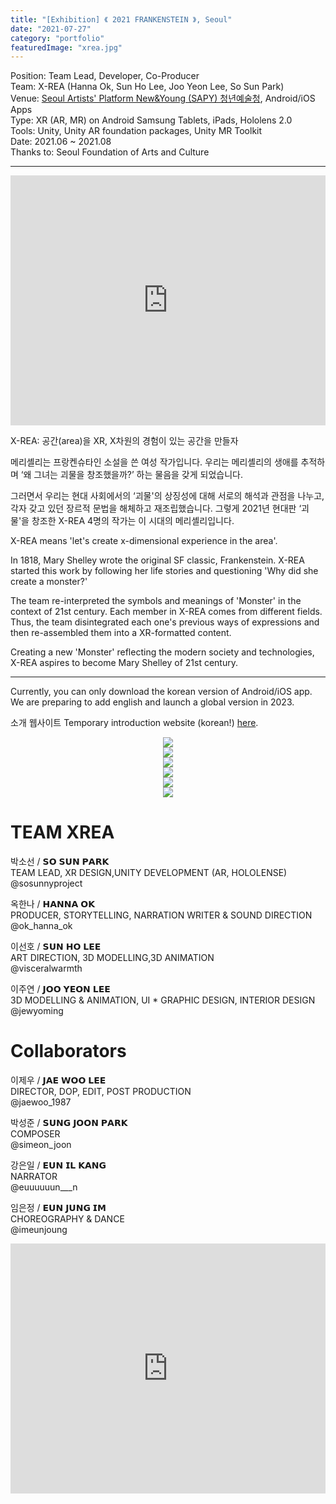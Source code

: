 ```yaml
---
title: "[Exhibition] 《 2021 FRANKENSTEIN 》, Seoul"
date: "2021-07-27"
category: "portfolio"
featuredImage: "xrea.jpg"
---
```


<div class="intro">
Position: Team Lead, Developer, Co-Producer <br />
Team: X-REA (Hanna Ok, Sun Ho Lee, Joo Yeon Lee, So Sun Park) <br />
Venue: <a target="_blank" rel="noreferrer" href="http://www.sapy.kr/XR-SAPY">Seoul Artists' Platform New&Young (SAPY) 청년예술청</a>, Android/iOS Apps <br />
Type: XR (AR, MR) on Android Samsung Tablets, iPads, Hololens 2.0<br />
Tools: Unity, Unity AR foundation packages, Unity MR Toolkit <br />
Date: 2021.06 ~ 2021.08 <br />
Thanks to: Seoul Foundation of Arts and Culture
</div>
<hr />

<iframe width="100%" height="400" src="https://www.youtube.com/embed/EAKpIvpl6zU" title="YouTube video player" frameborder="0" allow="accelerometer; autoplay; clipboard-write; encrypted-media; gyroscope; picture-in-picture" allowfullscreen></iframe>

X-REA: 공간(area)을 XR, X차원의 경험이 있는 공간을 만들자

메리셸리는 프랑켄슈타인 소설을 쓴 여성 작가입니다. 
우리는 메리셸리의 생애를 추적하며 ‘왜 그녀는 괴물을 창조했을까?’ 하는 물음을 갖게 되었습니다.  

그러면서 우리는 현대 사회에서의 ‘괴물'의 상징성에 대해 서로의 해석과 관점을 나누고, 각자 갖고 있던 장르적 문법을 해체하고 재조립했습니다. 그렇게 2021년 현대판 ‘괴물'을 
창조한 X-REA 4명의 작가는 이 시대의 메리셸리입니다. 

X-REA means 'let's create x-dimensional experience in the area'.

In 1818, Mary Shelley wrote the original SF classic, Frankenstein. X-REA started this work by following her life stories and questioning 'Why did she create a monster?'

The team re-interpreted the symbols and meanings of 'Monster' in the context of 21st century. Each member in X-REA comes from different fields. Thus, the team disintegrated each one's previous ways of expressions and then re-assembled them into a XR-formatted content.

Creating a new 'Monster' reflecting the modern society and technologies, X-REA aspires to become Mary Shelley of 21st century. 

<hr />

Currently, you can only download the korean version of Android/iOS app. We are preparing to add english and launch a global version in 2023. 

소개 웹사이트 Temporary introduction website (korean!) <a target="_blank" rel="noreferrer" href="https://2021frankenstein.bubbleapps.io/version-test">here</a>.


<figure style="display: block; margin: 0 auto; text-align: center">
<img src="101-1.jpg">
<figcaption></figcaption>
</figure>

<figure style="display: block; margin: 0 auto; text-align: center">
<img src="101-3.jpg">
<figcaption></figcaption>
</figure>

<figure style="display: block; margin: 0 auto; text-align: center">
<img src="103.jpg">
<figcaption></figcaption>
</figure>

<figure style="display: block; margin: 0 auto; text-align: center">
<img src="P3.jpg">
<figcaption></figcaption>
</figure>

<figure style="display: block; margin: 0 auto; text-align: center">
<img src="P4.jpg">
<figcaption></figcaption>
</figure>

<figure style="display: block; margin: 0 auto; text-align: center">
<img src="P8.png">
<figcaption></figcaption>
</figure>

<h1>TEAM XREA</h1>
<p>
박소선 / 𝗦𝗢 𝗦𝗨𝗡 𝗣𝗔𝗥𝗞 <br/>
TEAM LEAD, XR DESIGN,UNITY DEVELOPMENT (AR, HOLOLENSE)  <br/>
@sosunnyproject  <br/>
</p>

옥한나 / 𝗛𝗔𝗡𝗡𝗔 𝗢𝗞 <br/>
PRODUCER, STORYTELLING, NARRATION WRITER & SOUND DIRECTION  <br/>
@ok_hanna_ok  <br/>

이선호 / 𝗦𝗨𝗡 𝗛𝗢 𝗟𝗘𝗘  <br/>
ART DIRECTION, 3D MODELLING,3D ANIMATION  <br/>
@visceralwarmth  <br/>
 
이주연 / 𝗝𝗢𝗢 𝗬𝗘𝗢𝗡 𝗟𝗘𝗘  <br/>
3D MODELLING & ANIMATION,
UI * GRAPHIC DESIGN, INTERIOR DESIGN  <br/>
@jewyoming  <br/>

<h1>Collaborators</h1>

<p>
이제우 / 𝗝𝗔𝗘 𝗪𝗢𝗢 𝗟𝗘𝗘 <br/>
DIRECTOR, DOP, EDIT, POST PRODUCTION <br/>
@jaewoo_1987 <br/>
</p>

<p>
박성준 / 𝗦𝗨𝗡𝗚 𝗝𝗢𝗢𝗡 𝗣𝗔𝗥𝗞 <br/>
COMPOSER   <br/>
@simeon_joon  <br/>
</p>

<p>
강은일 / 𝗘𝗨𝗡 𝗜𝗟 𝗞𝗔𝗡𝗚 <br/>
NARRATOR  <br/>
@euuuuuun___n  <br/>
</p>

<p>
임은정 / 𝗘𝗨𝗡 𝗝𝗨𝗡𝗚 𝗜𝗠 <br/>
CHOREOGRAPHY & DANCE <br/>
@imeunjoung <br/>
</p>

<iframe width="100%" height="400" src="https://www.youtube.com/embed/bbBC4r61OWM" title="YouTube video player" frameborder="0" allow="accelerometer; autoplay; clipboard-write; encrypted-media; gyroscope; picture-in-picture" allowfullscreen></iframe>